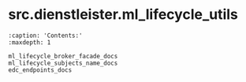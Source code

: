 # src.dienstleister.ml_lifecycle_utils
```{toctree}
:caption: 'Contents:'
:maxdepth: 1

ml_lifecycle_broker_facade_docs
ml_lifecycle_subjects_name_docs
edc_endpoints_docs
```